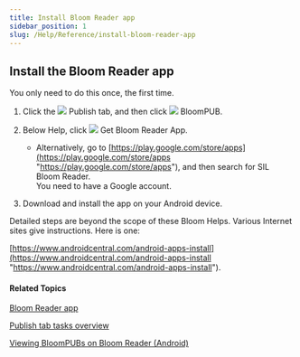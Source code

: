 ```yaml
---
title: Install Bloom Reader app
sidebar_position: 1
slug: /Help/Reference/install-bloom-reader-app
---
```


## Install the Bloom Reader app

You only need to do this once, the first time.

1.  Click the ![](/ref-docs-assets/images/User_Interface/Tabs/PublishTab.png) Publish tab, and then click ![](/ref-docs-assets/images/Tasks/Publish_tasks/Android_Button_New.png) BloomPUB.
    
2.  Below Help, click ![](/ref-docs-assets/images/Tasks/Publish_tasks/BRAppIcon.png) Get Bloom Reader App.
    
    -   Alternatively, go to [https://play.google.com/store/apps](https://play.google.com/store/apps "https://play.google.com/store/apps"), and then search for SIL Bloom Reader.  
        You need to have a Google account.
        
3.  Download and install the app on your Android device.
    

Detailed steps are beyond the scope of these Bloom Helps. Various Internet sites give instructions. Here is one:

[https://www.androidcentral.com/android-apps-install](https://www.androidcentral.com/android-apps-install "https://www.androidcentral.com/android-apps-install").

#### Related Topics

[Bloom Reader app](../../Concepts/Bloom_Reader_App.md)

[Publish tab tasks overview](Publish_tasks_overview.md)

[Viewing BloomPUBs on Bloom Reader (Android)](Make_a_BloomPUB_file_overview.md)